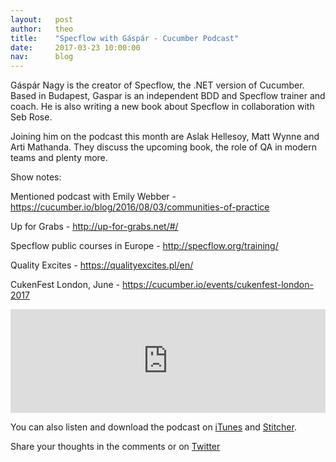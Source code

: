 ```yaml
---
layout:   post
author:   theo
title:    "Specflow with Gáspár - Cucumber Podcast"
date:     2017-03-23 10:00:00
nav:      blog
---
```

Gáspár Nagy is the creator of Specflow, the .NET version of Cucumber. Based in Budapest, Gaspar is an independent BDD and Specflow trainer and coach. He is also writing a new book about Specflow in collaboration with Seb Rose.

Joining him on the podcast this month are Aslak Hellesoy, Matt Wynne and Arti Mathanda. They discuss the upcoming book, the role of QA in modern teams and plenty more.

Show notes:

Mentioned podcast with Emily Webber - https://cucumber.io/blog/2016/08/03/communities-of-practice

Up for Grabs - http://up-for-grabs.net/#/

Specflow public courses in Europe - http://specflow.org/training/

Quality Excites - https://qualityexcites.pl/en/

CukenFest London, June - https://cucumber.io/events/cukenfest-london-2017

<iframe width="100%" height="166" scrolling="no" frameborder="no" src="https://w.soundcloud.com/player/?url=https%3A//api.soundcloud.com/tracks/314105564&amp;color=ff5500&amp;auto_play=false&amp;hide_related=false&amp;show_comments=true&amp;show_user=true&amp;show_reposts=false"></iframe>

You can also listen and download the podcast on [iTunes](https://itunes.apple.com/gb/podcast/cucumber-podcast-rss/id1078896635) and [Stitcher](http://www.stitcher.com/s?fid=81999&refid=stpr). 

Share your thoughts in the comments or on [Twitter](https://twitter.com/cucumberbdd)

